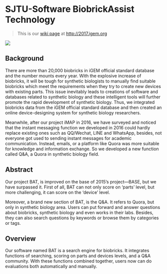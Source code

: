 # SJTU-Software BiobrickAssist Technology

> This is our [wiki page](http://2017.igem.org/Team:SJTU-Software) at http://2017.igem.org

<img src="http://2017.igem.org/wiki/images/c/cf/Batlogo2.png"></img>


## Background

There are more than 20,000 biobricks in iGEM official standard database and the number mounts every year. With the explosive increase of biobricks, it will be tough for synthetic biologists to manually find suitable biobricks which meet the requirements when they try to create new devices with existing parts. This issue inevitably leads to creations of software and databases related to synthetic biology and these intelligent tools will further promote the rapid development of synthetic biology. Thus, we integrated biobricks data from the iGEM official standard database and then created an online device-designing system for synthetic biology researchers.

Meanwhile, after our project iMAP in 2016, we have surveyed and noticed that the instant messaging function we developed in 2016 could hardly replace existing ones such as QQ/Wechat, LINE and WhatsApp, besides, not everyone got used to sending instant messages for academic communication. Instead, emails, or a platform like Quora was more suitable for knowledge and information exchange. So we developed a new function called Q&A, a Quora in synthetic biology field. 

## Abstract

Our project BAT, is improved on the base of 2015’s project—BASE, but we have surpassed it. First of all, BAT can not only score on ‘parts’ level, but more challenging, it can score on the ‘device’ level.

Moreover, a brand new section of BAT, is the Q&A. It refers to Quora, but only in synthetic biology area. Users can put forward and answer questions about biobricks, synthetic biology and even works in their labs. Besides, they can also search questions by keywords or browse them by categories or tags. 

## Overview

Our software named BAT is a search engine for biobricks. It integrates functions of searching, scoring on parts and devices levels, and a Q&A community. With these functions combined together, users now can do evaluations both automatically and manually. 
